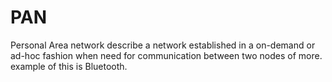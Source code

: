 # PAN
Personal Area network describe a network established in a on-demand or ad-hoc fashion when need for communication between two nodes of more. example of this is Bluetooth. 